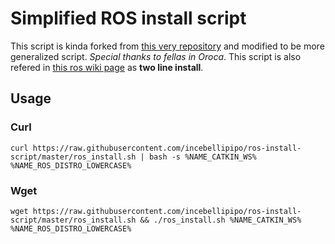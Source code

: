 # Simplified ROS install script

This script is kinda forked from [this very repository](https://github.com/oroca/oroca-ros-pkg)
and modified to be more generalized script. _Special thanks to fellas in Oroca_. This script is
also refered in [this ros wiki page](http://wiki.ros.org/ROS/Installation/TwoLineInstall) as
**two line install**.

## Usage

### Curl

    curl https://raw.githubusercontent.com/incebellipipo/ros-install-script/master/ros_install.sh | bash -s %NAME_CATKIN_WS% %NAME_ROS_DISTRO_LOWERCASE%

### Wget

    wget https://raw.githubusercontent.com/incebellipipo/ros-install-script/master/ros_install.sh && ./ros_install.sh %NAME_CATKIN_WS% %NAME_ROS_DISTRO_LOWERCASE%
